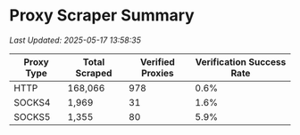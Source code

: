 # Proxy Scraper Summary

_Last Updated: 2025-05-17 13:58:35_

| Proxy Type | Total Scraped | Verified Proxies | Verification Success Rate |
|------------|--------------|------------------|--------------------------|
| HTTP | 168,066 | 978 | 0.6% |
| SOCKS4 | 1,969 | 31 | 1.6% |
| SOCKS5 | 1,355 | 80 | 5.9% |
